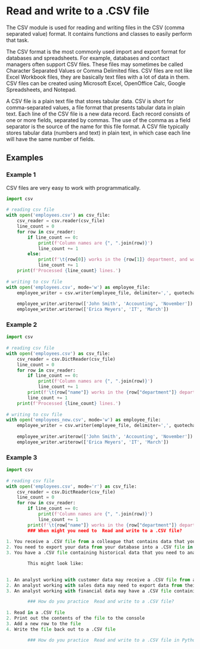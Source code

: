 #  Read and write to a .CSV file
        
The CSV module is used for reading and writing files in the CSV (comma separated value) format. It contains functions and classes to easily perform that task. 


The CSV format is the most commonly used import and export format for databases and spreadsheets. For example, databases and contact managers often support CSV files. These files may sometimes be called Character Separated Values or Comma Delimited files. CSV files are not like Excel Workbook files, they are basically text files with a lot of data in them. CSV files can be created using Microsoft Excel, OpenOffice Calc, Google Spreadsheets, and Notepad. 

A CSV file is a plain text file that stores tabular data. CSV is short for comma-separated values, a file format that presents tabular data in plain text. Each line of the CSV file is a new data record. Each record consists of one or more fields, separated by commas. The use of the comma as a field separator is the source of the name for this file format. A CSV file typically stores tabular data (numbers and text) in plain text, in which case each line will have the same number of fields. 



## Examples 

### Example 1 
CSV files are very easy to work with programmatically. 

```python
import csv 
  
# reading csv file 
with open('employees.csv') as csv_file: 
    csv_reader = csv.reader(csv_file) 
    line_count = 0 
    for row in csv_reader: 
        if line_count == 0: 
            print(f'Column names are {", ".join(row)}') 
            line_count += 1 
        else: 
            print(f'\t{row[0]} works in the {row[1]} department, and was born in {row[2]}.') 
            line_count += 1 
    print(f'Processed {line_count} lines.') 
  
# writing to csv file 
with open('employees.csv', mode='w') as employee_file: 
    employee_writer = csv.writer(employee_file, delimiter=',', quotechar='"', quoting=csv.QUOTE_MINIMAL) 
  
    employee_writer.writerow(['John Smith', 'Accounting', 'November']) 
    employee_writer.writerow(['Erica Meyers', 'IT', 'March']) 
```

### Example 2 

```python
import csv 
  
# reading csv file 
with open('employees.csv') as csv_file: 
    csv_reader = csv.DictReader(csv_file) 
    line_count = 0 
    for row in csv_reader: 
        if line_count == 0: 
            print(f'Column names are {", ".join(row)}') 
            line_count += 1 
        print(f'\t{row["name"]} works in the {row["department"]} department, and was born in {row["birthday month"]}.') 
        line_count += 1 
    print(f'Processed {line_count} lines.') 
  
# writing to csv file 
with open('employees_new.csv', mode='w') as employee_file: 
    employee_writer = csv.writer(employee_file, delimiter=',', quotechar='"', quoting=csv.QUOTE_MINIMAL) 
  
    employee_writer.writerow(['John Smith', 'Accounting', 'November']) 
    employee_writer.writerow(['Erica Meyers', 'IT', 'March']) 
```

### Example 3 

```python
import csv 
  
# reading csv file 
with open('employees.csv', mode='r') as csv_file: 
    csv_reader = csv.DictReader(csv_file) 
    line_count = 0 
    for row in csv_reader: 
        if line_count == 0: 
            print(f'Column names are {", ".join(row)}') 
            line_count += 1 
        print(f'\t{row["name"]} works in the {row["department"]} department, and was born in
        ### When might you need to  Read and write to a .CSV file?
        
1. You receive a .CSV file from a colleague that contains data that you need for your analysis.
2. You need to export your data from your database into a .CSV file in order to share it with a colleague.
3. You have a .CSV file containing historical data that you need to analyze.

        This might look like:

        
1. An analyst working with customer data may receive a .CSV file from a colleague containing updated customer contact information.
2. An analyst working with sales data may need to export data from their database into a .CSV file in order to share it with a colleague for analysis.
3. An analyst working with financial data may have a .CSV file containing historical stock prices that they need to analyze.

        ### How do you practice  Read and write to a .CSV file?
        
1. Read in a .CSV file
2. Print out the contents of the file to the console
3. Add a new row to the file
4. Write the file back out to a .CSV file

        ### How do you practice  Read and write to a .CSV file in Python?
        
        
